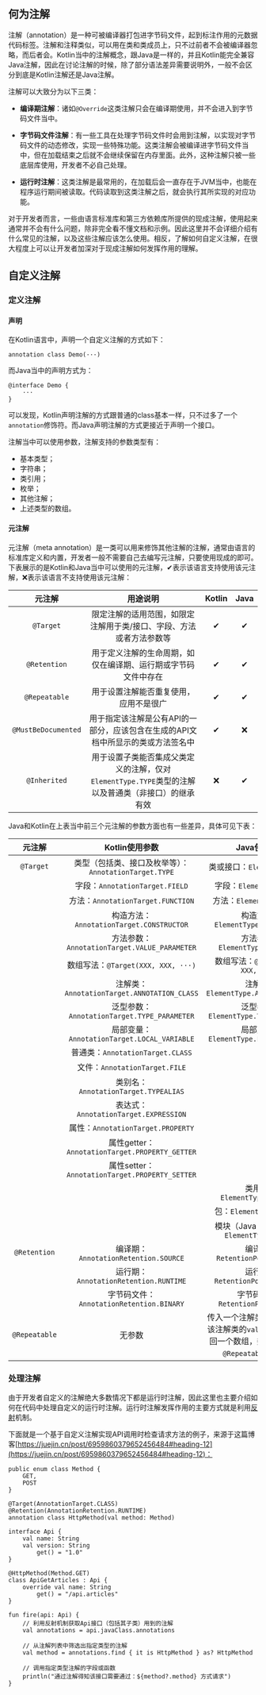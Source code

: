 ## 何为注解

注解（annotation）是一种可被编译器打包进字节码文件，起到标注作用的元数据代码标签。注解和注释类似，可以用在类和类成员上，只不过前者不会被编译器忽略，而后者会。Kotlin当中的注解概念，跟Java是一样的，并且Kotlin能完全兼容Java注解，因此在讨论注解的时候，除了部分语法差异需要说明外，一般不会区分到底是Kotlin注解还是Java注解。

注解可以大致分为以下三类：

+ **编译期注解**：诸如`@Override`这类注解只会在编译期使用，并不会进入到字节码文件当中。

+ **字节码文件注解**：有一些工具在处理字节码文件时会用到注解，以实现对字节码文件的动态修改，实现一些特殊功能。这类注解会被编译进字节码文件当中，但在加载结束之后就不会继续保留在内存里面。此外，这种注解只被一些底层库使用，开发者不必自己处理。

+ **运行时注解**：这类注解是最常用的，在加载后会一直存在于JVM当中，也能在程序运行期间被读取。代码读取到这类注解之后，就会执行其所实现的对应功能。



对于开发者而言，一些由语言标准库和第三方依赖库所提供的现成注解，使用起来通常并不会有什么问题，除非完全看不懂文档和示例。因此这里并不会详细介绍有什么常见的注解，以及这些注解应该怎么使用。相反，了解如何自定义注解，在很大程度上可以让开发者加深对于现成注解如何发挥作用的理解。

## 自定义注解

### 定义注解

#### 声明

在Kotlin语言中，声明一个自定义注解的方式如下：

```
annotation class Demo(···)
```

而Java当中的声明方式为：

```
@interface Demo {
    ···
}
```

可以发现，Kotlin声明注解的方式跟普通的class基本一样，只不过多了一个`annotation`修饰符。而Java声明注解的方式更接近于声明一个接口。

注解当中可以使用参数，注解支持的参数类型有：

+ 基本类型；
+ 字符串；
+ 类引用；
+ 枚举；
+ 其他注解；
+ 上述类型的数组。

#### 元注解

元注解（meta annotation）是一类可以用来修饰其他注解的注解，通常由语言的标准库定义和内置，开发者一般不需要自己去编写元注解，只要使用现成的即可。下表展示的是Kotlin和Java当中可以使用的元注解，✔表示该语言支持使用该元注解，❌表示该语言不支持使用该元注解：

|元注解|用途说明|Kotlin|Java|
|:-----:|:-----:|:-----:|:-----:|
|`@Target`|限定注解的适用范围，如限定注解用于类/接口、字段、方法或者方法参数等|✔|✔|
|`@Retention`|用于定义注解的生命周期，如仅在编译期、运行期或字节码文件中存在|✔|✔|
|`@Repeatable`|用于设置注解能否重复使用，应用不是很广|✔|✔|
|`@MustBeDocumented`|用于指定该注解是公有API的一部分，应该包含在生成的API文档中所显示的类或方法签名中|✔|❌|
|`@Inherited`|用于设置子类能否集成父类定义的注解，仅对`ElementType.TYPE`类型的注解以及普通类（非接口）的继承有效|❌|✔|

Java和Kotlin在上表当中前三个元注解的参数方面也有一些差异，具体可见下表：

|元注解|Kotlin使用参数|Java使用参数|
|:-----:|:-----:|:-----:|
|`@Target`|类型（包括类、接口及枚举等）：`AnnotationTarget.TYPE`|类或接口：`ElementType.TYPE`|
||字段：`AnnotationTarget.FIELD`|字段：`ElementType.FIELD`|
||方法：`AnnotationTarget.FUNCTION`|方法：`ElementType.METHOD`|
||构造方法：`AnnotationTarget.CONSTRUCTOR`|构造方法：`ElementType.CONSTRUCTOR`|
||方法参数：`AnnotationTarget.VALUE_PARAMETER`|方法参数：`ElementType.PARAMETER`|
||数组写法：`@Target(XXX, XXX, ···)`|数组写法：`@Target({XXX, XXX, ···})`|
||注解类：`AnnotationTarget.ANNOTATION_CLASS`|注解类：`ElementType.ANNOTATION_TYPE`|
||泛型参数：`AnnotationTarget.TYPE_PARAMETER`|泛型参数：`ElementType.TYPE_PARAMETER`|
||局部变量：`AnnotationTarget.LOCAL_VARIABLE`|局部变量：`ElementType.LOCAL_VARIABLE`|
||普通类：`AnnotationTarget.CLASS`|| 
||文件：`AnnotationTarget.FILE`||
||类别名：`AnnotationTarget.TYPEALIAS`||
||表达式：`AnnotationTarget.EXPRESSION`||
||属性：`AnnotationTarget.PROPERTY`||
||属性getter：`AnnotationTarget.PROPERTY_GETTER`||
||属性setter：`AnnotationTarget.PROPERTY_SETTER`||
|||类用途：`ElementType.TYPE_USE`|
|||包：`ElementType.PACKAGE`|
|||模块（Java 9以上可用）：`ElementType.MODULE`|
|`@Retention`|编译期：`AnnotationRetention.SOURCE`|编译期：`RetentionPolicy.SOURCE`|
||运行期：`AnnotationRetention.RUNTIME`|运行期：`RetentionPolicy.RUNTIME`|
||字节码文件：`AnnotationRetention.BINARY`|字节码文件：`RetentionPolicy.CLASS`|
|`@Repeatable`|无参数|传入一个注解类的Class，并且该注解类的`value()`方法必须返回一个数组，数组类型就是被`@Repeatable`注解的类|

### 处理注解

由于开发者自定义的注解绝大多数情况下都是运行时注解，因此这里也主要介绍如何在代码中处理自定义的运行时注解。运行时注解发挥作用的主要方式就是利用[反射](Kotlin/reflection)机制。

下面就是一个基于自定义注解实现API调用时检查请求方法的例子，来源于这篇博客[https://juejin.cn/post/6959860379652456484#heading-12](https://juejin.cn/post/6959860379652456484#heading-12)：

```
public enum class Method {
    GET,
    POST
}

@Target(AnnotationTarget.CLASS)
@Retention(AnnotationRetention.RUNTIME)
annotation class HttpMethod(val method: Method)

interface Api {
    val name: String
    val version: String
        get() = "1.0"
}

@HttpMethod(Method.GET)
class ApiGetArticles : Api {
    override val name: String
        get() = "/api.articles"
}

fun fire(api: Api) {
    // 利用反射机制获取Api接口（包括其子类）用到的注解
    val annotations = api.javaClass.annotations

    // 从注解列表中筛选出指定类型的注解
    val method = annotations.find { it is HttpMethod } as? HttpMethod

    // 调用指定类型注解的字段或函数
    println("通过注解得知该接口需要通过：${method?.method} 方式请求")
}
```